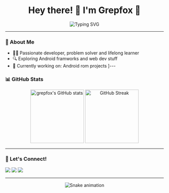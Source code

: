<h1 align="center">Hey there! 👋 I'm Grepfox 🦊</h1>

<p align="center">
  <img src="https://readme-typing-svg.demolab.com?font=Fira+Code&size=24&pause=1000&center=true&vCenter=true&width=435&lines=Code.+Coffee.+Creativity.;Always+learning+something+new!;Let's+build+cool+stuff+together." alt="Typing SVG" />
</p>

---

### 🧠 About Me

- 🧑‍💻 Passionate developer, problem solver and lifelong learner
- 🔍 Exploring Android framworks and web dev stuff
- 🚀 Currently working on: Android rom projects
]---

### 📊 GitHub Stats

<p align="center">
  <img src="https://github-readme-stats.vercel.app/api?username=grepfox&show_icons=true&theme=radical" alt="grepfox's GitHub stats" height="170" />
  <img src="https://github-readme-streak-stats.herokuapp.com/?user=grepfox&theme=radical" alt="GitHub Streak" height="170" />
</p>

---

### 🎯 Let's Connect!

<p align="left">
  <a href="https://github.com/grepfox"><img src="https://img.shields.io/badge/GitHub-%2312100E.svg?&style=flat&logo=github&logoColor=white" /></a>
  <a href="https://www.linkedin.com/in/your-profile"><img src="https://img.shields.io/badge/LinkedIn-%230077B5.svg?&style=flat&logo=linkedin&logoColor=white" /></a>
  <a href="mailto:your.email@example.com"><img src="https://img.shields.io/badge/Email-%23D14836.svg?&style=flat&logo=gmail&logoColor=white" /></a>
</p>

---

<p align="center">
  <img src="https://github.com/grepfox/grepfox/raw/output/github-contribution-grid-snake.svg" alt="Snake animation" />
</p>
